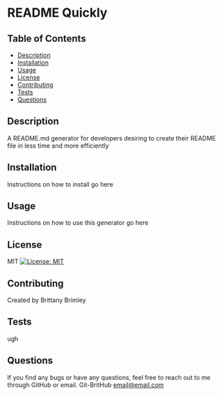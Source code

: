 # README Quickly

  ## Table of Contents
  * [Description](#description)
  * [Installation](#installation)
  * [Usage](#usage)
  * [License](#license)
  * [Contributing](#contributing)
  * [Tests](#tests)
  * [Questions](#questions)

  ## Description
  A README.md generator for developers desiring to create their README file in less time and more efficiently

  ## Installation
  Instructions on how to install go here

  ## Usage
  Instructions on how to use this generator go here

  ## License
  MIT
  [![License: MIT](https://img.shields.io/badge/License-MIT-yellow.svg)](https://opensource.org/licenses/MIT)

  ## Contributing
  Created by Brittany Brimley

  ## Tests
  ugh

  ## Questions
  If you find any bugs or have any questions, feel free to reach out to me through GitHub or email.
  Git-BritHub
  email@email.com
